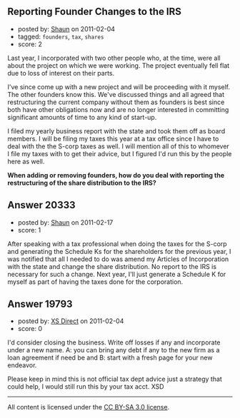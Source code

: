 ## Reporting Founder Changes to the IRS

- posted by: [Shaun](https://stackexchange.com/users/-1/6837-shaun) on 2011-02-04
- tagged: `founders`, `tax`, `shares`
- score: 2

Last year, I incorporated with two other people who, at the time, were all about the project on which we were working. The project eventually fell flat due to loss of interest on their parts. 

I've since come up with a new project and will be proceeding with it myself. The other founders know this. We've discussed things and all agreed that restructuring the current company without them as founders is best since both have other obligations now and are no longer interested in committing significant amounts of time to any kind of start-up.

I filed my yearly business report with the state and took them off as board members. I will be filing my taxes this year at a tax office since I have to deal with the the S-corp taxes as well. I will mention all of this to whomever I file my taxes with to get their advice, but I figured I'd run this by the people here as well.

**When adding or removing founders, how do you deal with reporting the restructuring of the share distribution to the IRS?**


## Answer 20333

- posted by: [Shaun](https://stackexchange.com/users/-1/6837-shaun) on 2011-02-17
- score: 1

After speaking with a tax professional when doing the taxes for the S-corp and generating the Schedule Ks for the shareholders for the previous year, I was notified that all I needed to do was amend my Articles of Incorporation with the state and change the share distribution. No report to the IRS is necessary for such a change. Next year, I'll just generate a Schedule K for myself as part of having the taxes done for the corporation.


## Answer 19793

- posted by: [XS Direct](https://stackexchange.com/users/-1/4834-xs-direct) on 2011-02-04
- score: 0

I'd consider closing the business. Write off losses if any and incorporate under a new name. A: you can bring any debt if any to the new firm as a loan agreement if need be and 
B: start with a fresh page for your new endeavor.

Please keep in mind this is not official tax dept advice just a strategy that could help, I would still run this by your tax acct.
XSD



---

All content is licensed under the [CC BY-SA 3.0 license](https://creativecommons.org/licenses/by-sa/3.0/).
